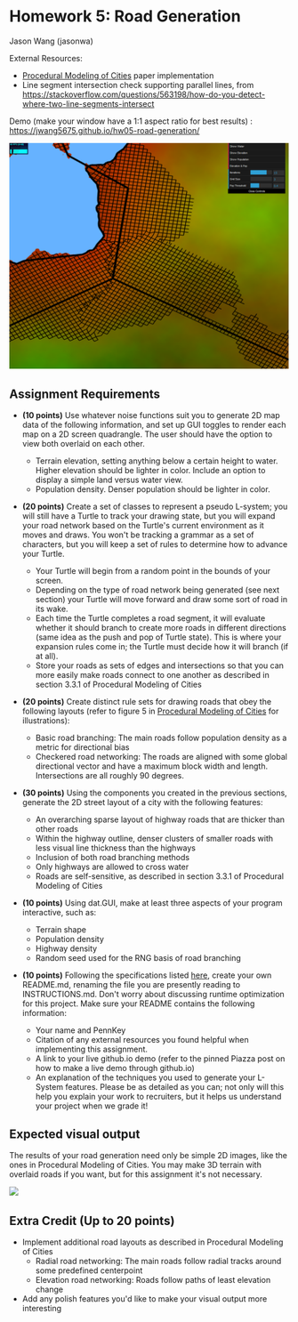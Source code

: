 # Homework 5: Road Generation

Jason Wang (jasonwa)

External Resources:
- [Procedural Modeling of Cities](proceduralCityGeneration.pdf) paper implementation 
- Line segment intersection check supporting parallel lines, from https://stackoverflow.com/questions/563198/how-do-you-detect-where-two-line-segments-intersect

Demo (make your window have a 1:1 aspect ratio for best results) : https://jwang5675.github.io/hw05-road-generation/

![](images/elepop.png)


## Assignment Requirements
- __(10 points)__ Use whatever noise functions suit you to generate 2D map data of the following information, and set up GUI toggles to render each map on a 2D screen quadrangle. The user should have the option to view both overlaid on each other.
  - Terrain elevation, setting anything below a certain height to water. Higher elevation should be lighter in color. Include an option to display a simple land versus water view.
  - Population density. Denser population should be lighter in color.
- __(20 points)__ Create a set of classes to represent a pseudo L-system; you will still have a Turtle to track your drawing state, but you will expand your road network based on the Turtle's current environment as it moves and draws. You won't be tracking a grammar as a set of characters, but you will keep a set of rules to determine how to advance your Turtle.
  - Your Turtle will begin from a random point in the bounds of your screen.
  - Depending on the type of road network being generated (see next section) your Turtle will move forward and draw some sort of road in its wake.
  - Each time the Turtle completes a road segment, it will evaluate whether it should branch to create more roads in different directions (same idea as the push and pop of Turtle state). This is where your expansion rules come in; the Turtle must decide how it will branch (if at all).
  - Store your roads as sets of edges and intersections so that you can more easily make roads connect to one another as described in section 3.3.1 of Procedural Modeling of Cities
- __(20 points)__ Create distinct rule sets for drawing roads that obey the following layouts (refer to figure 5 in [Procedural Modeling of Cities](proceduralCityGeneration.pdf) for illustrations):
  - Basic road branching: The main roads follow population density as a metric for directional bias
  - Checkered road networking: The roads are aligned with some global directional vector and have a maximum block width and length. Intersections are all roughly 90 degrees.
- __(30 points)__ Using the components you created in the previous sections, generate the 2D street layout of a city with the following features:
  - An overarching sparse layout of highway roads that are thicker than other roads
  - Within the highway outline, denser clusters of smaller roads with less visual line thickness than the highways
  - Inclusion of both road branching methods
  - Only highways are allowed to cross water
  - Roads are self-sensitive, as described in section 3.3.1 of Procedural Modeling of Cities

- __(10 points)__ Using dat.GUI, make at least three aspects of your program interactive, such as:
  - Terrain shape
  - Population density
  - Highway density
  - Random seed used for the RNG basis of road branching

- __(10 points)__ Following the specifications listed
[here](https://github.com/pjcozzi/Articles/blob/master/CIS565/GitHubRepo/README.md),
create your own README.md, renaming the file you are presently reading to
INSTRUCTIONS.md. Don't worry about discussing runtime optimization for this
project. Make sure your README contains the following information:
    - Your name and PennKey
    - Citation of any external resources you found helpful when implementing this
    assignment.
    - A link to your live github.io demo (refer to the pinned Piazza post on
      how to make a live demo through github.io)
    - An explanation of the techniques you used to generate your L-System features.
    Please be as detailed as you can; not only will this help you explain your work
    to recruiters, but it helps us understand your project when we grade it!

## Expected visual output
The results of your road generation need only be simple 2D images, like the ones in Procedural Modeling of Cities. You may make 3D terrain with overlaid roads if you want, but for this assignment it's not necessary.

![](nyc.png)

## Extra Credit (Up to 20 points)
- Implement additional road layouts as described in Procedural Modeling of Cities
  - Radial road networking: The main roads follow radial tracks around some predefined centerpoint
  - Elevation road networking: Roads follow paths of least elevation change
- Add any polish features you'd like to make your visual output more interesting
